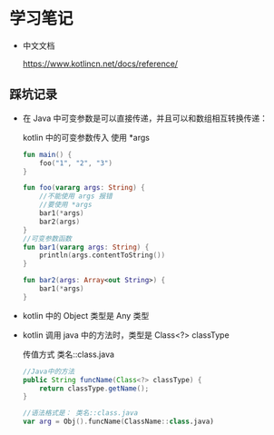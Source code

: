 # 学习笔记

- 中文文档

  https://www.kotlincn.net/docs/reference/

## 踩坑记录

- 在 Java 中可变参数是可以直接传递，并且可以和数组相互转换传递：

  kotlin 中的可变参数传入 使用 \*args

  ```kotlin
  fun main() {
      foo("1", "2", "3")
  }

  fun foo(vararg args: String) {
      //不能使用 args 报错
      //要使用 *args
      bar1(*args)
      bar2(args)
  }
  //可变参数函数
  fun bar1(vararg args: String) {
      println(args.contentToString())
  }

  fun bar2(args: Array<out String>) {
      bar1(*args)
  }
  ```

- kotlin 中的 Object 类型是 Any 类型

- kotlin 调用 java 中的方法时，类型是 Class<?> classType

  传值方式 类名::class.java

  ```java
  //Java中的方法
  public String funcName(Class<?> classType) {
      return classType.getName();
  }
  ```

  ```kotlin
  //语法格式是： 类名::class.java
  var arg = Obj().funcName(ClassName::class.java)
  ```
